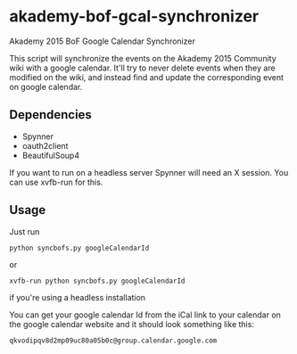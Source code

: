 # akademy-bof-gcal-synchronizer
Akademy 2015 BoF Google Calendar Synchronizer

This script will synchronize the events on the Akademy 2015 Community wiki with a google calendar. It'll try to never delete events when they are modified on the wiki, and instead find and update the corresponding event on google calendar.

## Dependencies
* Spynner
* oauth2client
* BeautifulSoup4

If you want to run on a headless server Spynner will need an X session. You can use xvfb-run for this.

## Usage
Just run

    python syncbofs.py googleCalendarId
  
or

    xvfb-run python syncbofs.py googleCalendarId

if you're using a headless installation

You can get your google calendar Id from the iCal link to your calendar on the google calendar website and it should look something like this:

    qkvodipqv8d2mp09uc80a05b0c@group.calendar.google.com

